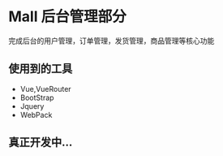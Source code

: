 # Mall 后台管理部分
完成后台的用户管理，订单管理，发货管理，商品管理等核心功能
## 使用到的工具
+ Vue,VueRouter
+ BootStrap
+ Jquery
+ WebPack
## 真正开发中...